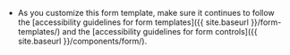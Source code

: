 - As you customize this form template, make sure it continues to follow the [accessibility guidelines for form templates]({{ site.baseurl }}/form-templates/) and the [accessibility guidelines for form controls]({{ site.baseurl }}/components/form/).
